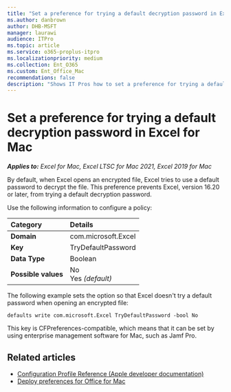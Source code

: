 ```yaml
---
title: "Set a preference for trying a default decryption password in Excel for Mac"
ms.author: danbrown
author: DHB-MSFT
manager: laurawi
audience: ITPro
ms.topic: article
ms.service: o365-proplus-itpro
ms.localizationpriority: medium
ms.collection: Ent_O365
ms.custom: Ent_Office_Mac
recommendations: false
description: "Shows IT Pros how to set a preference for trying a default decryption password in Excel for Mac"
---
```


# Set a preference for trying a default decryption password in Excel for Mac

***Applies to:*** *Excel for Mac, Excel LTSC for Mac 2021, Excel 2019 for Mac*

By default, when Excel opens an encrypted file, Excel tries to use a default password to decrypt the file. This preference prevents Excel, version 16.20 or later, from trying a default decryption password.

Use the following information to configure a policy:

|Category|Details|
|:-----|:-----|
|**Domain** <br/> | com.microsoft.Excel  <br/> |
|**Key** <br/> |TryDefaultPassword  <br/> |
|**Data Type** <br/> |Boolean  <br/> |
|**Possible values** <br/> |No   <br/> Yes  *(default)* <br/> |


The following example sets the option so that Excel doesn't try a default password when opening an encrypted file:

```console
defaults write com.microsoft.Excel TryDefaultPassword -bool No
```

This key is CFPreferences-compatible, which means that it can be set by using enterprise management software for Mac, such as Jamf Pro.
    
## Related articles

- [Configuration Profile Reference (Apple developer documentation)](https://developer.apple.com/business/documentation/Configuration-Profile-Reference.pdf)
- [Deploy preferences for Office for Mac](deploy-preferences-for-office-for-mac.md)

